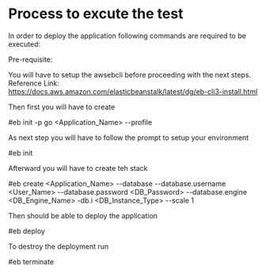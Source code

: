 # Process to excute the test

In order to deploy the application following commands are required to be executed:


Pre-requisite:

You will have to setup the awsebcli before proceeding with the next steps.
Reference Link: https://docs.aws.amazon.com/elasticbeanstalk/latest/dg/eb-cli3-install.html


Then first you will have to create 

#eb init -p go <Application_Name> --profile <AWS profile name>


As next step you will have to follow the prompt to setup your environment

#eb init  


Afterward you will have to create teh stack

#eb create <Application_Name> --database --database.username <User_Name> --database.password <DB_Password> --database.engine <DB_Engine_Name> -db.i <DB_Instance_Type> --scale 1


Then should be able to deploy the application

#eb deploy


To destroy the deployment run

#eb terminate
